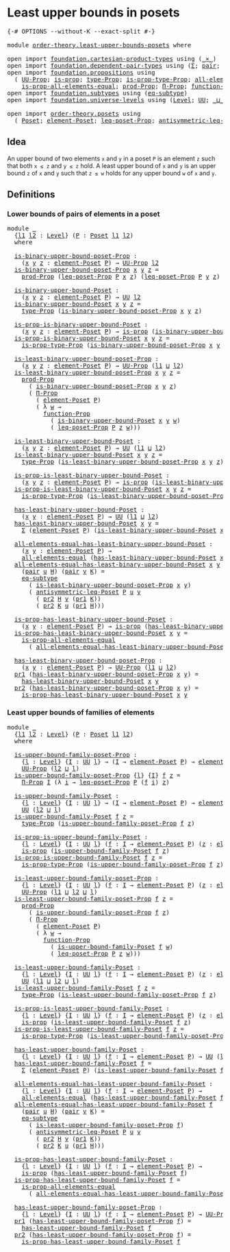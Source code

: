 # Least upper bounds in posets

<pre class="Agda"><a id="41" class="Symbol">{-#</a> <a id="45" class="Keyword">OPTIONS</a> <a id="53" class="Pragma">--without-K</a> <a id="65" class="Pragma">--exact-split</a> <a id="79" class="Symbol">#-}</a>

<a id="84" class="Keyword">module</a> <a id="91" href="order-theory.least-upper-bounds-posets.html" class="Module">order-theory.least-upper-bounds-posets</a> <a id="130" class="Keyword">where</a>

<a id="137" class="Keyword">open</a> <a id="142" class="Keyword">import</a> <a id="149" href="foundation.cartesian-product-types.html" class="Module">foundation.cartesian-product-types</a> <a id="184" class="Keyword">using</a> <a id="190" class="Symbol">(</a><a id="191" href="foundation-core.cartesian-product-types.html#590" class="Function Operator">_×_</a><a id="194" class="Symbol">)</a>
<a id="196" class="Keyword">open</a> <a id="201" class="Keyword">import</a> <a id="208" href="foundation.dependent-pair-types.html" class="Module">foundation.dependent-pair-types</a> <a id="240" class="Keyword">using</a> <a id="246" class="Symbol">(</a><a id="247" href="foundation-core.dependent-pair-types.html#515" class="Record">Σ</a><a id="248" class="Symbol">;</a> <a id="250" href="foundation-core.dependent-pair-types.html#588" class="InductiveConstructor">pair</a><a id="254" class="Symbol">;</a> <a id="256" href="foundation-core.dependent-pair-types.html#605" class="Field">pr1</a><a id="259" class="Symbol">;</a> <a id="261" href="foundation-core.dependent-pair-types.html#617" class="Field">pr2</a><a id="264" class="Symbol">)</a>
<a id="266" class="Keyword">open</a> <a id="271" class="Keyword">import</a> <a id="278" href="foundation.propositions.html" class="Module">foundation.propositions</a> <a id="302" class="Keyword">using</a>
  <a id="310" class="Symbol">(</a> <a id="312" href="foundation-core.propositions.html#1393" class="Function">UU-Prop</a><a id="319" class="Symbol">;</a> <a id="321" href="foundation-core.propositions.html#1309" class="Function">is-prop</a><a id="328" class="Symbol">;</a> <a id="330" href="foundation-core.propositions.html#1495" class="Function">type-Prop</a><a id="339" class="Symbol">;</a> <a id="341" href="foundation-core.propositions.html#1562" class="Function">is-prop-type-Prop</a><a id="358" class="Symbol">;</a> <a id="360" href="foundation-core.propositions.html#2206" class="Function">all-elements-equal</a><a id="378" class="Symbol">;</a>
    <a id="384" href="foundation-core.propositions.html#2405" class="Function">is-prop-all-elements-equal</a><a id="410" class="Symbol">;</a> <a id="412" href="foundation-core.propositions.html#5874" class="Function">prod-Prop</a><a id="421" class="Symbol">;</a> <a id="423" href="foundation-core.propositions.html#6694" class="Function">Π-Prop</a><a id="429" class="Symbol">;</a> <a id="431" href="foundation-core.propositions.html#8294" class="Function">function-Prop</a><a id="444" class="Symbol">)</a>
<a id="446" class="Keyword">open</a> <a id="451" class="Keyword">import</a> <a id="458" href="foundation.subtypes.html" class="Module">foundation.subtypes</a> <a id="478" class="Keyword">using</a> <a id="484" class="Symbol">(</a><a id="485" href="foundation-core.subtypes.html#3384" class="Function">eq-subtype</a><a id="495" class="Symbol">)</a>
<a id="497" class="Keyword">open</a> <a id="502" class="Keyword">import</a> <a id="509" href="foundation.universe-levels.html" class="Module">foundation.universe-levels</a> <a id="536" class="Keyword">using</a> <a id="542" class="Symbol">(</a><a id="543" href="Agda.Primitive.html#597" class="Postulate">Level</a><a id="548" class="Symbol">;</a> <a id="550" href="foundation-core.universe-levels.html#235" class="Primitive">UU</a><a id="552" class="Symbol">;</a> <a id="554" href="Agda.Primitive.html#810" class="Primitive Operator">_⊔_</a><a id="557" class="Symbol">)</a>

<a id="560" class="Keyword">open</a> <a id="565" class="Keyword">import</a> <a id="572" href="order-theory.posets.html" class="Module">order-theory.posets</a> <a id="592" class="Keyword">using</a>
  <a id="600" class="Symbol">(</a> <a id="602" href="order-theory.posets.html#731" class="Function">Poset</a><a id="607" class="Symbol">;</a> <a id="609" href="order-theory.posets.html#1145" class="Function">element-Poset</a><a id="622" class="Symbol">;</a> <a id="624" href="order-theory.posets.html#1194" class="Function">leq-poset-Prop</a><a id="638" class="Symbol">;</a> <a id="640" href="order-theory.posets.html#1983" class="Function">antisymmetric-leq-Poset</a><a id="663" class="Symbol">)</a>
</pre>
## Idea

An upper bound of two elements `x` and `y` in a poset `P` is an element `z` such that both `x ≤ z` and `y ≤ z` hold. A least upper bound of `x` and `y` is an upper bound `z` of `x` and `y` such that `z ≤ w` holds for any upper bound `w` of `x` and `y`.

## Definitions

### Lower bounds of pairs of elements in a poset

<pre class="Agda"><a id="1007" class="Keyword">module</a> <a id="1014" href="order-theory.least-upper-bounds-posets.html#1014" class="Module">_</a>
  <a id="1018" class="Symbol">{</a><a id="1019" href="order-theory.least-upper-bounds-posets.html#1019" class="Bound">l1</a> <a id="1022" href="order-theory.least-upper-bounds-posets.html#1022" class="Bound">l2</a> <a id="1025" class="Symbol">:</a> <a id="1027" href="Agda.Primitive.html#597" class="Postulate">Level</a><a id="1032" class="Symbol">}</a> <a id="1034" class="Symbol">(</a><a id="1035" href="order-theory.least-upper-bounds-posets.html#1035" class="Bound">P</a> <a id="1037" class="Symbol">:</a> <a id="1039" href="order-theory.posets.html#731" class="Function">Poset</a> <a id="1045" href="order-theory.least-upper-bounds-posets.html#1019" class="Bound">l1</a> <a id="1048" href="order-theory.least-upper-bounds-posets.html#1022" class="Bound">l2</a><a id="1050" class="Symbol">)</a>
  <a id="1054" class="Keyword">where</a>

  <a id="1063" href="order-theory.least-upper-bounds-posets.html#1063" class="Function">is-binary-upper-bound-poset-Prop</a> <a id="1096" class="Symbol">:</a>
    <a id="1102" class="Symbol">(</a><a id="1103" href="order-theory.least-upper-bounds-posets.html#1103" class="Bound">x</a> <a id="1105" href="order-theory.least-upper-bounds-posets.html#1105" class="Bound">y</a> <a id="1107" href="order-theory.least-upper-bounds-posets.html#1107" class="Bound">z</a> <a id="1109" class="Symbol">:</a> <a id="1111" href="order-theory.posets.html#1145" class="Function">element-Poset</a> <a id="1125" href="order-theory.least-upper-bounds-posets.html#1035" class="Bound">P</a><a id="1126" class="Symbol">)</a> <a id="1128" class="Symbol">→</a> <a id="1130" href="foundation-core.propositions.html#1393" class="Function">UU-Prop</a> <a id="1138" href="order-theory.least-upper-bounds-posets.html#1022" class="Bound">l2</a>
  <a id="1143" href="order-theory.least-upper-bounds-posets.html#1063" class="Function">is-binary-upper-bound-poset-Prop</a> <a id="1176" href="order-theory.least-upper-bounds-posets.html#1176" class="Bound">x</a> <a id="1178" href="order-theory.least-upper-bounds-posets.html#1178" class="Bound">y</a> <a id="1180" href="order-theory.least-upper-bounds-posets.html#1180" class="Bound">z</a> <a id="1182" class="Symbol">=</a>
    <a id="1188" href="foundation-core.propositions.html#5874" class="Function">prod-Prop</a> <a id="1198" class="Symbol">(</a><a id="1199" href="order-theory.posets.html#1194" class="Function">leq-poset-Prop</a> <a id="1214" href="order-theory.least-upper-bounds-posets.html#1035" class="Bound">P</a> <a id="1216" href="order-theory.least-upper-bounds-posets.html#1176" class="Bound">x</a> <a id="1218" href="order-theory.least-upper-bounds-posets.html#1180" class="Bound">z</a><a id="1219" class="Symbol">)</a> <a id="1221" class="Symbol">(</a><a id="1222" href="order-theory.posets.html#1194" class="Function">leq-poset-Prop</a> <a id="1237" href="order-theory.least-upper-bounds-posets.html#1035" class="Bound">P</a> <a id="1239" href="order-theory.least-upper-bounds-posets.html#1178" class="Bound">y</a> <a id="1241" href="order-theory.least-upper-bounds-posets.html#1180" class="Bound">z</a><a id="1242" class="Symbol">)</a>

  <a id="1247" href="order-theory.least-upper-bounds-posets.html#1247" class="Function">is-binary-upper-bound-Poset</a> <a id="1275" class="Symbol">:</a>
    <a id="1281" class="Symbol">(</a><a id="1282" href="order-theory.least-upper-bounds-posets.html#1282" class="Bound">x</a> <a id="1284" href="order-theory.least-upper-bounds-posets.html#1284" class="Bound">y</a> <a id="1286" href="order-theory.least-upper-bounds-posets.html#1286" class="Bound">z</a> <a id="1288" class="Symbol">:</a> <a id="1290" href="order-theory.posets.html#1145" class="Function">element-Poset</a> <a id="1304" href="order-theory.least-upper-bounds-posets.html#1035" class="Bound">P</a><a id="1305" class="Symbol">)</a> <a id="1307" class="Symbol">→</a> <a id="1309" href="foundation-core.universe-levels.html#235" class="Primitive">UU</a> <a id="1312" href="order-theory.least-upper-bounds-posets.html#1022" class="Bound">l2</a>
  <a id="1317" href="order-theory.least-upper-bounds-posets.html#1247" class="Function">is-binary-upper-bound-Poset</a> <a id="1345" href="order-theory.least-upper-bounds-posets.html#1345" class="Bound">x</a> <a id="1347" href="order-theory.least-upper-bounds-posets.html#1347" class="Bound">y</a> <a id="1349" href="order-theory.least-upper-bounds-posets.html#1349" class="Bound">z</a> <a id="1351" class="Symbol">=</a>
    <a id="1357" href="foundation-core.propositions.html#1495" class="Function">type-Prop</a> <a id="1367" class="Symbol">(</a><a id="1368" href="order-theory.least-upper-bounds-posets.html#1063" class="Function">is-binary-upper-bound-poset-Prop</a> <a id="1401" href="order-theory.least-upper-bounds-posets.html#1345" class="Bound">x</a> <a id="1403" href="order-theory.least-upper-bounds-posets.html#1347" class="Bound">y</a> <a id="1405" href="order-theory.least-upper-bounds-posets.html#1349" class="Bound">z</a><a id="1406" class="Symbol">)</a>

  <a id="1411" href="order-theory.least-upper-bounds-posets.html#1411" class="Function">is-prop-is-binary-upper-bound-Poset</a> <a id="1447" class="Symbol">:</a>
    <a id="1453" class="Symbol">(</a><a id="1454" href="order-theory.least-upper-bounds-posets.html#1454" class="Bound">x</a> <a id="1456" href="order-theory.least-upper-bounds-posets.html#1456" class="Bound">y</a> <a id="1458" href="order-theory.least-upper-bounds-posets.html#1458" class="Bound">z</a> <a id="1460" class="Symbol">:</a> <a id="1462" href="order-theory.posets.html#1145" class="Function">element-Poset</a> <a id="1476" href="order-theory.least-upper-bounds-posets.html#1035" class="Bound">P</a><a id="1477" class="Symbol">)</a> <a id="1479" class="Symbol">→</a> <a id="1481" href="foundation-core.propositions.html#1309" class="Function">is-prop</a> <a id="1489" class="Symbol">(</a><a id="1490" href="order-theory.least-upper-bounds-posets.html#1247" class="Function">is-binary-upper-bound-Poset</a> <a id="1518" href="order-theory.least-upper-bounds-posets.html#1454" class="Bound">x</a> <a id="1520" href="order-theory.least-upper-bounds-posets.html#1456" class="Bound">y</a> <a id="1522" href="order-theory.least-upper-bounds-posets.html#1458" class="Bound">z</a><a id="1523" class="Symbol">)</a>
  <a id="1527" href="order-theory.least-upper-bounds-posets.html#1411" class="Function">is-prop-is-binary-upper-bound-Poset</a> <a id="1563" href="order-theory.least-upper-bounds-posets.html#1563" class="Bound">x</a> <a id="1565" href="order-theory.least-upper-bounds-posets.html#1565" class="Bound">y</a> <a id="1567" href="order-theory.least-upper-bounds-posets.html#1567" class="Bound">z</a> <a id="1569" class="Symbol">=</a>
    <a id="1575" href="foundation-core.propositions.html#1562" class="Function">is-prop-type-Prop</a> <a id="1593" class="Symbol">(</a><a id="1594" href="order-theory.least-upper-bounds-posets.html#1063" class="Function">is-binary-upper-bound-poset-Prop</a> <a id="1627" href="order-theory.least-upper-bounds-posets.html#1563" class="Bound">x</a> <a id="1629" href="order-theory.least-upper-bounds-posets.html#1565" class="Bound">y</a> <a id="1631" href="order-theory.least-upper-bounds-posets.html#1567" class="Bound">z</a><a id="1632" class="Symbol">)</a>

  <a id="1637" href="order-theory.least-upper-bounds-posets.html#1637" class="Function">is-least-binary-upper-bound-poset-Prop</a> <a id="1676" class="Symbol">:</a>
    <a id="1682" class="Symbol">(</a><a id="1683" href="order-theory.least-upper-bounds-posets.html#1683" class="Bound">x</a> <a id="1685" href="order-theory.least-upper-bounds-posets.html#1685" class="Bound">y</a> <a id="1687" href="order-theory.least-upper-bounds-posets.html#1687" class="Bound">z</a> <a id="1689" class="Symbol">:</a> <a id="1691" href="order-theory.posets.html#1145" class="Function">element-Poset</a> <a id="1705" href="order-theory.least-upper-bounds-posets.html#1035" class="Bound">P</a><a id="1706" class="Symbol">)</a> <a id="1708" class="Symbol">→</a> <a id="1710" href="foundation-core.propositions.html#1393" class="Function">UU-Prop</a> <a id="1718" class="Symbol">(</a><a id="1719" href="order-theory.least-upper-bounds-posets.html#1019" class="Bound">l1</a> <a id="1722" href="Agda.Primitive.html#810" class="Primitive Operator">⊔</a> <a id="1724" href="order-theory.least-upper-bounds-posets.html#1022" class="Bound">l2</a><a id="1726" class="Symbol">)</a>
  <a id="1730" href="order-theory.least-upper-bounds-posets.html#1637" class="Function">is-least-binary-upper-bound-poset-Prop</a> <a id="1769" href="order-theory.least-upper-bounds-posets.html#1769" class="Bound">x</a> <a id="1771" href="order-theory.least-upper-bounds-posets.html#1771" class="Bound">y</a> <a id="1773" href="order-theory.least-upper-bounds-posets.html#1773" class="Bound">z</a> <a id="1775" class="Symbol">=</a>
    <a id="1781" href="foundation-core.propositions.html#5874" class="Function">prod-Prop</a>
      <a id="1797" class="Symbol">(</a> <a id="1799" href="order-theory.least-upper-bounds-posets.html#1063" class="Function">is-binary-upper-bound-poset-Prop</a> <a id="1832" href="order-theory.least-upper-bounds-posets.html#1769" class="Bound">x</a> <a id="1834" href="order-theory.least-upper-bounds-posets.html#1771" class="Bound">y</a> <a id="1836" href="order-theory.least-upper-bounds-posets.html#1773" class="Bound">z</a><a id="1837" class="Symbol">)</a>
      <a id="1845" class="Symbol">(</a> <a id="1847" href="foundation-core.propositions.html#6694" class="Function">Π-Prop</a>
        <a id="1862" class="Symbol">(</a> <a id="1864" href="order-theory.posets.html#1145" class="Function">element-Poset</a> <a id="1878" href="order-theory.least-upper-bounds-posets.html#1035" class="Bound">P</a><a id="1879" class="Symbol">)</a>
        <a id="1889" class="Symbol">(</a> <a id="1891" class="Symbol">λ</a> <a id="1893" href="order-theory.least-upper-bounds-posets.html#1893" class="Bound">w</a> <a id="1895" class="Symbol">→</a>
          <a id="1907" href="foundation-core.propositions.html#8294" class="Function">function-Prop</a>
            <a id="1933" class="Symbol">(</a> <a id="1935" href="order-theory.least-upper-bounds-posets.html#1247" class="Function">is-binary-upper-bound-Poset</a> <a id="1963" href="order-theory.least-upper-bounds-posets.html#1769" class="Bound">x</a> <a id="1965" href="order-theory.least-upper-bounds-posets.html#1771" class="Bound">y</a> <a id="1967" href="order-theory.least-upper-bounds-posets.html#1893" class="Bound">w</a><a id="1968" class="Symbol">)</a>
            <a id="1982" class="Symbol">(</a> <a id="1984" href="order-theory.posets.html#1194" class="Function">leq-poset-Prop</a> <a id="1999" href="order-theory.least-upper-bounds-posets.html#1035" class="Bound">P</a> <a id="2001" href="order-theory.least-upper-bounds-posets.html#1773" class="Bound">z</a> <a id="2003" href="order-theory.least-upper-bounds-posets.html#1893" class="Bound">w</a><a id="2004" class="Symbol">)))</a>

  <a id="2011" href="order-theory.least-upper-bounds-posets.html#2011" class="Function">is-least-binary-upper-bound-Poset</a> <a id="2045" class="Symbol">:</a>
    <a id="2051" class="Symbol">(</a><a id="2052" href="order-theory.least-upper-bounds-posets.html#2052" class="Bound">x</a> <a id="2054" href="order-theory.least-upper-bounds-posets.html#2054" class="Bound">y</a> <a id="2056" href="order-theory.least-upper-bounds-posets.html#2056" class="Bound">z</a> <a id="2058" class="Symbol">:</a> <a id="2060" href="order-theory.posets.html#1145" class="Function">element-Poset</a> <a id="2074" href="order-theory.least-upper-bounds-posets.html#1035" class="Bound">P</a><a id="2075" class="Symbol">)</a> <a id="2077" class="Symbol">→</a> <a id="2079" href="foundation-core.universe-levels.html#235" class="Primitive">UU</a> <a id="2082" class="Symbol">(</a><a id="2083" href="order-theory.least-upper-bounds-posets.html#1019" class="Bound">l1</a> <a id="2086" href="Agda.Primitive.html#810" class="Primitive Operator">⊔</a> <a id="2088" href="order-theory.least-upper-bounds-posets.html#1022" class="Bound">l2</a><a id="2090" class="Symbol">)</a>
  <a id="2094" href="order-theory.least-upper-bounds-posets.html#2011" class="Function">is-least-binary-upper-bound-Poset</a> <a id="2128" href="order-theory.least-upper-bounds-posets.html#2128" class="Bound">x</a> <a id="2130" href="order-theory.least-upper-bounds-posets.html#2130" class="Bound">y</a> <a id="2132" href="order-theory.least-upper-bounds-posets.html#2132" class="Bound">z</a> <a id="2134" class="Symbol">=</a>
    <a id="2140" href="foundation-core.propositions.html#1495" class="Function">type-Prop</a> <a id="2150" class="Symbol">(</a><a id="2151" href="order-theory.least-upper-bounds-posets.html#1637" class="Function">is-least-binary-upper-bound-poset-Prop</a> <a id="2190" href="order-theory.least-upper-bounds-posets.html#2128" class="Bound">x</a> <a id="2192" href="order-theory.least-upper-bounds-posets.html#2130" class="Bound">y</a> <a id="2194" href="order-theory.least-upper-bounds-posets.html#2132" class="Bound">z</a><a id="2195" class="Symbol">)</a>

  <a id="2200" href="order-theory.least-upper-bounds-posets.html#2200" class="Function">is-prop-is-least-binary-upper-bound-Poset</a> <a id="2242" class="Symbol">:</a>
    <a id="2248" class="Symbol">(</a><a id="2249" href="order-theory.least-upper-bounds-posets.html#2249" class="Bound">x</a> <a id="2251" href="order-theory.least-upper-bounds-posets.html#2251" class="Bound">y</a> <a id="2253" href="order-theory.least-upper-bounds-posets.html#2253" class="Bound">z</a> <a id="2255" class="Symbol">:</a> <a id="2257" href="order-theory.posets.html#1145" class="Function">element-Poset</a> <a id="2271" href="order-theory.least-upper-bounds-posets.html#1035" class="Bound">P</a><a id="2272" class="Symbol">)</a> <a id="2274" class="Symbol">→</a> <a id="2276" href="foundation-core.propositions.html#1309" class="Function">is-prop</a> <a id="2284" class="Symbol">(</a><a id="2285" href="order-theory.least-upper-bounds-posets.html#2011" class="Function">is-least-binary-upper-bound-Poset</a> <a id="2319" href="order-theory.least-upper-bounds-posets.html#2249" class="Bound">x</a> <a id="2321" href="order-theory.least-upper-bounds-posets.html#2251" class="Bound">y</a> <a id="2323" href="order-theory.least-upper-bounds-posets.html#2253" class="Bound">z</a><a id="2324" class="Symbol">)</a>
  <a id="2328" href="order-theory.least-upper-bounds-posets.html#2200" class="Function">is-prop-is-least-binary-upper-bound-Poset</a> <a id="2370" href="order-theory.least-upper-bounds-posets.html#2370" class="Bound">x</a> <a id="2372" href="order-theory.least-upper-bounds-posets.html#2372" class="Bound">y</a> <a id="2374" href="order-theory.least-upper-bounds-posets.html#2374" class="Bound">z</a> <a id="2376" class="Symbol">=</a>
    <a id="2382" href="foundation-core.propositions.html#1562" class="Function">is-prop-type-Prop</a> <a id="2400" class="Symbol">(</a><a id="2401" href="order-theory.least-upper-bounds-posets.html#1637" class="Function">is-least-binary-upper-bound-poset-Prop</a> <a id="2440" href="order-theory.least-upper-bounds-posets.html#2370" class="Bound">x</a> <a id="2442" href="order-theory.least-upper-bounds-posets.html#2372" class="Bound">y</a> <a id="2444" href="order-theory.least-upper-bounds-posets.html#2374" class="Bound">z</a><a id="2445" class="Symbol">)</a>

  <a id="2450" href="order-theory.least-upper-bounds-posets.html#2450" class="Function">has-least-binary-upper-bound-Poset</a> <a id="2485" class="Symbol">:</a>
    <a id="2491" class="Symbol">(</a><a id="2492" href="order-theory.least-upper-bounds-posets.html#2492" class="Bound">x</a> <a id="2494" href="order-theory.least-upper-bounds-posets.html#2494" class="Bound">y</a> <a id="2496" class="Symbol">:</a> <a id="2498" href="order-theory.posets.html#1145" class="Function">element-Poset</a> <a id="2512" href="order-theory.least-upper-bounds-posets.html#1035" class="Bound">P</a><a id="2513" class="Symbol">)</a> <a id="2515" class="Symbol">→</a> <a id="2517" href="foundation-core.universe-levels.html#235" class="Primitive">UU</a> <a id="2520" class="Symbol">(</a><a id="2521" href="order-theory.least-upper-bounds-posets.html#1019" class="Bound">l1</a> <a id="2524" href="Agda.Primitive.html#810" class="Primitive Operator">⊔</a> <a id="2526" href="order-theory.least-upper-bounds-posets.html#1022" class="Bound">l2</a><a id="2528" class="Symbol">)</a>
  <a id="2532" href="order-theory.least-upper-bounds-posets.html#2450" class="Function">has-least-binary-upper-bound-Poset</a> <a id="2567" href="order-theory.least-upper-bounds-posets.html#2567" class="Bound">x</a> <a id="2569" href="order-theory.least-upper-bounds-posets.html#2569" class="Bound">y</a> <a id="2571" class="Symbol">=</a>
    <a id="2577" href="foundation-core.dependent-pair-types.html#515" class="Record">Σ</a> <a id="2579" class="Symbol">(</a><a id="2580" href="order-theory.posets.html#1145" class="Function">element-Poset</a> <a id="2594" href="order-theory.least-upper-bounds-posets.html#1035" class="Bound">P</a><a id="2595" class="Symbol">)</a> <a id="2597" class="Symbol">(</a><a id="2598" href="order-theory.least-upper-bounds-posets.html#2011" class="Function">is-least-binary-upper-bound-Poset</a> <a id="2632" href="order-theory.least-upper-bounds-posets.html#2567" class="Bound">x</a> <a id="2634" href="order-theory.least-upper-bounds-posets.html#2569" class="Bound">y</a><a id="2635" class="Symbol">)</a>

  <a id="2640" href="order-theory.least-upper-bounds-posets.html#2640" class="Function">all-elements-equal-has-least-binary-upper-bound-Poset</a> <a id="2694" class="Symbol">:</a>
    <a id="2700" class="Symbol">(</a><a id="2701" href="order-theory.least-upper-bounds-posets.html#2701" class="Bound">x</a> <a id="2703" href="order-theory.least-upper-bounds-posets.html#2703" class="Bound">y</a> <a id="2705" class="Symbol">:</a> <a id="2707" href="order-theory.posets.html#1145" class="Function">element-Poset</a> <a id="2721" href="order-theory.least-upper-bounds-posets.html#1035" class="Bound">P</a><a id="2722" class="Symbol">)</a> <a id="2724" class="Symbol">→</a>
    <a id="2730" href="foundation-core.propositions.html#2206" class="Function">all-elements-equal</a> <a id="2749" class="Symbol">(</a><a id="2750" href="order-theory.least-upper-bounds-posets.html#2450" class="Function">has-least-binary-upper-bound-Poset</a> <a id="2785" href="order-theory.least-upper-bounds-posets.html#2701" class="Bound">x</a> <a id="2787" href="order-theory.least-upper-bounds-posets.html#2703" class="Bound">y</a><a id="2788" class="Symbol">)</a>
  <a id="2792" href="order-theory.least-upper-bounds-posets.html#2640" class="Function">all-elements-equal-has-least-binary-upper-bound-Poset</a> <a id="2846" href="order-theory.least-upper-bounds-posets.html#2846" class="Bound">x</a> <a id="2848" href="order-theory.least-upper-bounds-posets.html#2848" class="Bound">y</a>
    <a id="2854" class="Symbol">(</a><a id="2855" href="foundation-core.dependent-pair-types.html#588" class="InductiveConstructor">pair</a> <a id="2860" href="order-theory.least-upper-bounds-posets.html#2860" class="Bound">u</a> <a id="2862" href="order-theory.least-upper-bounds-posets.html#2862" class="Bound">H</a><a id="2863" class="Symbol">)</a> <a id="2865" class="Symbol">(</a><a id="2866" href="foundation-core.dependent-pair-types.html#588" class="InductiveConstructor">pair</a> <a id="2871" href="order-theory.least-upper-bounds-posets.html#2871" class="Bound">v</a> <a id="2873" href="order-theory.least-upper-bounds-posets.html#2873" class="Bound">K</a><a id="2874" class="Symbol">)</a> <a id="2876" class="Symbol">=</a>
    <a id="2882" href="foundation-core.subtypes.html#3384" class="Function">eq-subtype</a>
      <a id="2899" class="Symbol">(</a> <a id="2901" href="order-theory.least-upper-bounds-posets.html#1637" class="Function">is-least-binary-upper-bound-poset-Prop</a> <a id="2940" href="order-theory.least-upper-bounds-posets.html#2846" class="Bound">x</a> <a id="2942" href="order-theory.least-upper-bounds-posets.html#2848" class="Bound">y</a><a id="2943" class="Symbol">)</a>
      <a id="2951" class="Symbol">(</a> <a id="2953" href="order-theory.posets.html#1983" class="Function">antisymmetric-leq-Poset</a> <a id="2977" href="order-theory.least-upper-bounds-posets.html#1035" class="Bound">P</a> <a id="2979" href="order-theory.least-upper-bounds-posets.html#2860" class="Bound">u</a> <a id="2981" href="order-theory.least-upper-bounds-posets.html#2871" class="Bound">v</a>
        <a id="2991" class="Symbol">(</a> <a id="2993" href="foundation-core.dependent-pair-types.html#617" class="Field">pr2</a> <a id="2997" href="order-theory.least-upper-bounds-posets.html#2862" class="Bound">H</a> <a id="2999" href="order-theory.least-upper-bounds-posets.html#2871" class="Bound">v</a> <a id="3001" class="Symbol">(</a><a id="3002" href="foundation-core.dependent-pair-types.html#605" class="Field">pr1</a> <a id="3006" href="order-theory.least-upper-bounds-posets.html#2873" class="Bound">K</a><a id="3007" class="Symbol">))</a>
        <a id="3018" class="Symbol">(</a> <a id="3020" href="foundation-core.dependent-pair-types.html#617" class="Field">pr2</a> <a id="3024" href="order-theory.least-upper-bounds-posets.html#2873" class="Bound">K</a> <a id="3026" href="order-theory.least-upper-bounds-posets.html#2860" class="Bound">u</a> <a id="3028" class="Symbol">(</a><a id="3029" href="foundation-core.dependent-pair-types.html#605" class="Field">pr1</a> <a id="3033" href="order-theory.least-upper-bounds-posets.html#2862" class="Bound">H</a><a id="3034" class="Symbol">)))</a>

  <a id="3041" href="order-theory.least-upper-bounds-posets.html#3041" class="Function">is-prop-has-least-binary-upper-bound-Poset</a> <a id="3084" class="Symbol">:</a>
    <a id="3090" class="Symbol">(</a><a id="3091" href="order-theory.least-upper-bounds-posets.html#3091" class="Bound">x</a> <a id="3093" href="order-theory.least-upper-bounds-posets.html#3093" class="Bound">y</a> <a id="3095" class="Symbol">:</a> <a id="3097" href="order-theory.posets.html#1145" class="Function">element-Poset</a> <a id="3111" href="order-theory.least-upper-bounds-posets.html#1035" class="Bound">P</a><a id="3112" class="Symbol">)</a> <a id="3114" class="Symbol">→</a> <a id="3116" href="foundation-core.propositions.html#1309" class="Function">is-prop</a> <a id="3124" class="Symbol">(</a><a id="3125" href="order-theory.least-upper-bounds-posets.html#2450" class="Function">has-least-binary-upper-bound-Poset</a> <a id="3160" href="order-theory.least-upper-bounds-posets.html#3091" class="Bound">x</a> <a id="3162" href="order-theory.least-upper-bounds-posets.html#3093" class="Bound">y</a><a id="3163" class="Symbol">)</a>
  <a id="3167" href="order-theory.least-upper-bounds-posets.html#3041" class="Function">is-prop-has-least-binary-upper-bound-Poset</a> <a id="3210" href="order-theory.least-upper-bounds-posets.html#3210" class="Bound">x</a> <a id="3212" href="order-theory.least-upper-bounds-posets.html#3212" class="Bound">y</a> <a id="3214" class="Symbol">=</a>
    <a id="3220" href="foundation-core.propositions.html#2405" class="Function">is-prop-all-elements-equal</a>
      <a id="3253" class="Symbol">(</a> <a id="3255" href="order-theory.least-upper-bounds-posets.html#2640" class="Function">all-elements-equal-has-least-binary-upper-bound-Poset</a> <a id="3309" href="order-theory.least-upper-bounds-posets.html#3210" class="Bound">x</a> <a id="3311" href="order-theory.least-upper-bounds-posets.html#3212" class="Bound">y</a><a id="3312" class="Symbol">)</a>

  <a id="3317" href="order-theory.least-upper-bounds-posets.html#3317" class="Function">has-least-binary-upper-bound-poset-Prop</a> <a id="3357" class="Symbol">:</a>
    <a id="3363" class="Symbol">(</a><a id="3364" href="order-theory.least-upper-bounds-posets.html#3364" class="Bound">x</a> <a id="3366" href="order-theory.least-upper-bounds-posets.html#3366" class="Bound">y</a> <a id="3368" class="Symbol">:</a> <a id="3370" href="order-theory.posets.html#1145" class="Function">element-Poset</a> <a id="3384" href="order-theory.least-upper-bounds-posets.html#1035" class="Bound">P</a><a id="3385" class="Symbol">)</a> <a id="3387" class="Symbol">→</a> <a id="3389" href="foundation-core.propositions.html#1393" class="Function">UU-Prop</a> <a id="3397" class="Symbol">(</a><a id="3398" href="order-theory.least-upper-bounds-posets.html#1019" class="Bound">l1</a> <a id="3401" href="Agda.Primitive.html#810" class="Primitive Operator">⊔</a> <a id="3403" href="order-theory.least-upper-bounds-posets.html#1022" class="Bound">l2</a><a id="3405" class="Symbol">)</a>
  <a id="3409" href="foundation-core.dependent-pair-types.html#605" class="Field">pr1</a> <a id="3413" class="Symbol">(</a><a id="3414" href="order-theory.least-upper-bounds-posets.html#3317" class="Function">has-least-binary-upper-bound-poset-Prop</a> <a id="3454" href="order-theory.least-upper-bounds-posets.html#3454" class="Bound">x</a> <a id="3456" href="order-theory.least-upper-bounds-posets.html#3456" class="Bound">y</a><a id="3457" class="Symbol">)</a> <a id="3459" class="Symbol">=</a>
    <a id="3465" href="order-theory.least-upper-bounds-posets.html#2450" class="Function">has-least-binary-upper-bound-Poset</a> <a id="3500" href="order-theory.least-upper-bounds-posets.html#3454" class="Bound">x</a> <a id="3502" href="order-theory.least-upper-bounds-posets.html#3456" class="Bound">y</a>
  <a id="3506" href="foundation-core.dependent-pair-types.html#617" class="Field">pr2</a> <a id="3510" class="Symbol">(</a><a id="3511" href="order-theory.least-upper-bounds-posets.html#3317" class="Function">has-least-binary-upper-bound-poset-Prop</a> <a id="3551" href="order-theory.least-upper-bounds-posets.html#3551" class="Bound">x</a> <a id="3553" href="order-theory.least-upper-bounds-posets.html#3553" class="Bound">y</a><a id="3554" class="Symbol">)</a> <a id="3556" class="Symbol">=</a>
    <a id="3562" href="order-theory.least-upper-bounds-posets.html#3041" class="Function">is-prop-has-least-binary-upper-bound-Poset</a> <a id="3605" href="order-theory.least-upper-bounds-posets.html#3551" class="Bound">x</a> <a id="3607" href="order-theory.least-upper-bounds-posets.html#3553" class="Bound">y</a>
</pre>
### Least upper bounds of families of elements

<pre class="Agda"><a id="3670" class="Keyword">module</a> <a id="3677" href="order-theory.least-upper-bounds-posets.html#3677" class="Module">_</a>
  <a id="3681" class="Symbol">{</a><a id="3682" href="order-theory.least-upper-bounds-posets.html#3682" class="Bound">l1</a> <a id="3685" href="order-theory.least-upper-bounds-posets.html#3685" class="Bound">l2</a> <a id="3688" class="Symbol">:</a> <a id="3690" href="Agda.Primitive.html#597" class="Postulate">Level</a><a id="3695" class="Symbol">}</a> <a id="3697" class="Symbol">(</a><a id="3698" href="order-theory.least-upper-bounds-posets.html#3698" class="Bound">P</a> <a id="3700" class="Symbol">:</a> <a id="3702" href="order-theory.posets.html#731" class="Function">Poset</a> <a id="3708" href="order-theory.least-upper-bounds-posets.html#3682" class="Bound">l1</a> <a id="3711" href="order-theory.least-upper-bounds-posets.html#3685" class="Bound">l2</a><a id="3713" class="Symbol">)</a>
  <a id="3717" class="Keyword">where</a>

  <a id="3726" href="order-theory.least-upper-bounds-posets.html#3726" class="Function">is-upper-bound-family-poset-Prop</a> <a id="3759" class="Symbol">:</a>
    <a id="3765" class="Symbol">{</a><a id="3766" href="order-theory.least-upper-bounds-posets.html#3766" class="Bound">l</a> <a id="3768" class="Symbol">:</a> <a id="3770" href="Agda.Primitive.html#597" class="Postulate">Level</a><a id="3775" class="Symbol">}</a> <a id="3777" class="Symbol">{</a><a id="3778" href="order-theory.least-upper-bounds-posets.html#3778" class="Bound">I</a> <a id="3780" class="Symbol">:</a> <a id="3782" href="foundation-core.universe-levels.html#235" class="Primitive">UU</a> <a id="3785" href="order-theory.least-upper-bounds-posets.html#3766" class="Bound">l</a><a id="3786" class="Symbol">}</a> <a id="3788" class="Symbol">→</a> <a id="3790" class="Symbol">(</a><a id="3791" href="order-theory.least-upper-bounds-posets.html#3778" class="Bound">I</a> <a id="3793" class="Symbol">→</a> <a id="3795" href="order-theory.posets.html#1145" class="Function">element-Poset</a> <a id="3809" href="order-theory.least-upper-bounds-posets.html#3698" class="Bound">P</a><a id="3810" class="Symbol">)</a> <a id="3812" class="Symbol">→</a> <a id="3814" href="order-theory.posets.html#1145" class="Function">element-Poset</a> <a id="3828" href="order-theory.least-upper-bounds-posets.html#3698" class="Bound">P</a> <a id="3830" class="Symbol">→</a>
    <a id="3836" href="foundation-core.propositions.html#1393" class="Function">UU-Prop</a> <a id="3844" class="Symbol">(</a><a id="3845" href="order-theory.least-upper-bounds-posets.html#3685" class="Bound">l2</a> <a id="3848" href="Agda.Primitive.html#810" class="Primitive Operator">⊔</a> <a id="3850" href="order-theory.least-upper-bounds-posets.html#3766" class="Bound">l</a><a id="3851" class="Symbol">)</a>
  <a id="3855" href="order-theory.least-upper-bounds-posets.html#3726" class="Function">is-upper-bound-family-poset-Prop</a> <a id="3888" class="Symbol">{</a><a id="3889" href="order-theory.least-upper-bounds-posets.html#3889" class="Bound">l</a><a id="3890" class="Symbol">}</a> <a id="3892" class="Symbol">{</a><a id="3893" href="order-theory.least-upper-bounds-posets.html#3893" class="Bound">I</a><a id="3894" class="Symbol">}</a> <a id="3896" href="order-theory.least-upper-bounds-posets.html#3896" class="Bound">f</a> <a id="3898" href="order-theory.least-upper-bounds-posets.html#3898" class="Bound">z</a> <a id="3900" class="Symbol">=</a>
    <a id="3906" href="foundation-core.propositions.html#6694" class="Function">Π-Prop</a> <a id="3913" href="order-theory.least-upper-bounds-posets.html#3893" class="Bound">I</a> <a id="3915" class="Symbol">(λ</a> <a id="3918" href="order-theory.least-upper-bounds-posets.html#3918" class="Bound">i</a> <a id="3920" class="Symbol">→</a> <a id="3922" href="order-theory.posets.html#1194" class="Function">leq-poset-Prop</a> <a id="3937" href="order-theory.least-upper-bounds-posets.html#3698" class="Bound">P</a> <a id="3939" class="Symbol">(</a><a id="3940" href="order-theory.least-upper-bounds-posets.html#3896" class="Bound">f</a> <a id="3942" href="order-theory.least-upper-bounds-posets.html#3918" class="Bound">i</a><a id="3943" class="Symbol">)</a> <a id="3945" href="order-theory.least-upper-bounds-posets.html#3898" class="Bound">z</a><a id="3946" class="Symbol">)</a>

  <a id="3951" href="order-theory.least-upper-bounds-posets.html#3951" class="Function">is-upper-bound-family-Poset</a> <a id="3979" class="Symbol">:</a>
    <a id="3985" class="Symbol">{</a><a id="3986" href="order-theory.least-upper-bounds-posets.html#3986" class="Bound">l</a> <a id="3988" class="Symbol">:</a> <a id="3990" href="Agda.Primitive.html#597" class="Postulate">Level</a><a id="3995" class="Symbol">}</a> <a id="3997" class="Symbol">{</a><a id="3998" href="order-theory.least-upper-bounds-posets.html#3998" class="Bound">I</a> <a id="4000" class="Symbol">:</a> <a id="4002" href="foundation-core.universe-levels.html#235" class="Primitive">UU</a> <a id="4005" href="order-theory.least-upper-bounds-posets.html#3986" class="Bound">l</a><a id="4006" class="Symbol">}</a> <a id="4008" class="Symbol">→</a> <a id="4010" class="Symbol">(</a><a id="4011" href="order-theory.least-upper-bounds-posets.html#3998" class="Bound">I</a> <a id="4013" class="Symbol">→</a> <a id="4015" href="order-theory.posets.html#1145" class="Function">element-Poset</a> <a id="4029" href="order-theory.least-upper-bounds-posets.html#3698" class="Bound">P</a><a id="4030" class="Symbol">)</a> <a id="4032" class="Symbol">→</a> <a id="4034" href="order-theory.posets.html#1145" class="Function">element-Poset</a> <a id="4048" href="order-theory.least-upper-bounds-posets.html#3698" class="Bound">P</a> <a id="4050" class="Symbol">→</a>
    <a id="4056" href="foundation-core.universe-levels.html#235" class="Primitive">UU</a> <a id="4059" class="Symbol">(</a><a id="4060" href="order-theory.least-upper-bounds-posets.html#3685" class="Bound">l2</a> <a id="4063" href="Agda.Primitive.html#810" class="Primitive Operator">⊔</a> <a id="4065" href="order-theory.least-upper-bounds-posets.html#3986" class="Bound">l</a><a id="4066" class="Symbol">)</a>
  <a id="4070" href="order-theory.least-upper-bounds-posets.html#3951" class="Function">is-upper-bound-family-Poset</a> <a id="4098" href="order-theory.least-upper-bounds-posets.html#4098" class="Bound">f</a> <a id="4100" href="order-theory.least-upper-bounds-posets.html#4100" class="Bound">z</a> <a id="4102" class="Symbol">=</a>
    <a id="4108" href="foundation-core.propositions.html#1495" class="Function">type-Prop</a> <a id="4118" class="Symbol">(</a><a id="4119" href="order-theory.least-upper-bounds-posets.html#3726" class="Function">is-upper-bound-family-poset-Prop</a> <a id="4152" href="order-theory.least-upper-bounds-posets.html#4098" class="Bound">f</a> <a id="4154" href="order-theory.least-upper-bounds-posets.html#4100" class="Bound">z</a><a id="4155" class="Symbol">)</a>

  <a id="4160" href="order-theory.least-upper-bounds-posets.html#4160" class="Function">is-prop-is-upper-bound-family-Poset</a> <a id="4196" class="Symbol">:</a>
    <a id="4202" class="Symbol">{</a><a id="4203" href="order-theory.least-upper-bounds-posets.html#4203" class="Bound">l</a> <a id="4205" class="Symbol">:</a> <a id="4207" href="Agda.Primitive.html#597" class="Postulate">Level</a><a id="4212" class="Symbol">}</a> <a id="4214" class="Symbol">{</a><a id="4215" href="order-theory.least-upper-bounds-posets.html#4215" class="Bound">I</a> <a id="4217" class="Symbol">:</a> <a id="4219" href="foundation-core.universe-levels.html#235" class="Primitive">UU</a> <a id="4222" href="order-theory.least-upper-bounds-posets.html#4203" class="Bound">l</a><a id="4223" class="Symbol">}</a> <a id="4225" class="Symbol">(</a><a id="4226" href="order-theory.least-upper-bounds-posets.html#4226" class="Bound">f</a> <a id="4228" class="Symbol">:</a> <a id="4230" href="order-theory.least-upper-bounds-posets.html#4215" class="Bound">I</a> <a id="4232" class="Symbol">→</a> <a id="4234" href="order-theory.posets.html#1145" class="Function">element-Poset</a> <a id="4248" href="order-theory.least-upper-bounds-posets.html#3698" class="Bound">P</a><a id="4249" class="Symbol">)</a> <a id="4251" class="Symbol">(</a><a id="4252" href="order-theory.least-upper-bounds-posets.html#4252" class="Bound">z</a> <a id="4254" class="Symbol">:</a> <a id="4256" href="order-theory.posets.html#1145" class="Function">element-Poset</a> <a id="4270" href="order-theory.least-upper-bounds-posets.html#3698" class="Bound">P</a><a id="4271" class="Symbol">)</a> <a id="4273" class="Symbol">→</a>
    <a id="4279" href="foundation-core.propositions.html#1309" class="Function">is-prop</a> <a id="4287" class="Symbol">(</a><a id="4288" href="order-theory.least-upper-bounds-posets.html#3951" class="Function">is-upper-bound-family-Poset</a> <a id="4316" href="order-theory.least-upper-bounds-posets.html#4226" class="Bound">f</a> <a id="4318" href="order-theory.least-upper-bounds-posets.html#4252" class="Bound">z</a><a id="4319" class="Symbol">)</a>
  <a id="4323" href="order-theory.least-upper-bounds-posets.html#4160" class="Function">is-prop-is-upper-bound-family-Poset</a> <a id="4359" href="order-theory.least-upper-bounds-posets.html#4359" class="Bound">f</a> <a id="4361" href="order-theory.least-upper-bounds-posets.html#4361" class="Bound">z</a> <a id="4363" class="Symbol">=</a>
    <a id="4369" href="foundation-core.propositions.html#1562" class="Function">is-prop-type-Prop</a> <a id="4387" class="Symbol">(</a><a id="4388" href="order-theory.least-upper-bounds-posets.html#3726" class="Function">is-upper-bound-family-poset-Prop</a> <a id="4421" href="order-theory.least-upper-bounds-posets.html#4359" class="Bound">f</a> <a id="4423" href="order-theory.least-upper-bounds-posets.html#4361" class="Bound">z</a><a id="4424" class="Symbol">)</a>

  <a id="4429" href="order-theory.least-upper-bounds-posets.html#4429" class="Function">is-least-upper-bound-family-poset-Prop</a> <a id="4468" class="Symbol">:</a>
    <a id="4474" class="Symbol">{</a><a id="4475" href="order-theory.least-upper-bounds-posets.html#4475" class="Bound">l</a> <a id="4477" class="Symbol">:</a> <a id="4479" href="Agda.Primitive.html#597" class="Postulate">Level</a><a id="4484" class="Symbol">}</a> <a id="4486" class="Symbol">{</a><a id="4487" href="order-theory.least-upper-bounds-posets.html#4487" class="Bound">I</a> <a id="4489" class="Symbol">:</a> <a id="4491" href="foundation-core.universe-levels.html#235" class="Primitive">UU</a> <a id="4494" href="order-theory.least-upper-bounds-posets.html#4475" class="Bound">l</a><a id="4495" class="Symbol">}</a> <a id="4497" class="Symbol">(</a><a id="4498" href="order-theory.least-upper-bounds-posets.html#4498" class="Bound">f</a> <a id="4500" class="Symbol">:</a> <a id="4502" href="order-theory.least-upper-bounds-posets.html#4487" class="Bound">I</a> <a id="4504" class="Symbol">→</a> <a id="4506" href="order-theory.posets.html#1145" class="Function">element-Poset</a> <a id="4520" href="order-theory.least-upper-bounds-posets.html#3698" class="Bound">P</a><a id="4521" class="Symbol">)</a> <a id="4523" class="Symbol">(</a><a id="4524" href="order-theory.least-upper-bounds-posets.html#4524" class="Bound">z</a> <a id="4526" class="Symbol">:</a> <a id="4528" href="order-theory.posets.html#1145" class="Function">element-Poset</a> <a id="4542" href="order-theory.least-upper-bounds-posets.html#3698" class="Bound">P</a><a id="4543" class="Symbol">)</a> <a id="4545" class="Symbol">→</a>
    <a id="4551" href="foundation-core.propositions.html#1393" class="Function">UU-Prop</a> <a id="4559" class="Symbol">(</a><a id="4560" href="order-theory.least-upper-bounds-posets.html#3682" class="Bound">l1</a> <a id="4563" href="Agda.Primitive.html#810" class="Primitive Operator">⊔</a> <a id="4565" href="order-theory.least-upper-bounds-posets.html#3685" class="Bound">l2</a> <a id="4568" href="Agda.Primitive.html#810" class="Primitive Operator">⊔</a> <a id="4570" href="order-theory.least-upper-bounds-posets.html#4475" class="Bound">l</a><a id="4571" class="Symbol">)</a>
  <a id="4575" href="order-theory.least-upper-bounds-posets.html#4429" class="Function">is-least-upper-bound-family-poset-Prop</a> <a id="4614" href="order-theory.least-upper-bounds-posets.html#4614" class="Bound">f</a> <a id="4616" href="order-theory.least-upper-bounds-posets.html#4616" class="Bound">z</a> <a id="4618" class="Symbol">=</a>
    <a id="4624" href="foundation-core.propositions.html#5874" class="Function">prod-Prop</a>
      <a id="4640" class="Symbol">(</a> <a id="4642" href="order-theory.least-upper-bounds-posets.html#3726" class="Function">is-upper-bound-family-poset-Prop</a> <a id="4675" href="order-theory.least-upper-bounds-posets.html#4614" class="Bound">f</a> <a id="4677" href="order-theory.least-upper-bounds-posets.html#4616" class="Bound">z</a><a id="4678" class="Symbol">)</a>
      <a id="4686" class="Symbol">(</a> <a id="4688" href="foundation-core.propositions.html#6694" class="Function">Π-Prop</a>
        <a id="4703" class="Symbol">(</a> <a id="4705" href="order-theory.posets.html#1145" class="Function">element-Poset</a> <a id="4719" href="order-theory.least-upper-bounds-posets.html#3698" class="Bound">P</a><a id="4720" class="Symbol">)</a>
        <a id="4730" class="Symbol">(</a> <a id="4732" class="Symbol">λ</a> <a id="4734" href="order-theory.least-upper-bounds-posets.html#4734" class="Bound">w</a> <a id="4736" class="Symbol">→</a>
          <a id="4748" href="foundation-core.propositions.html#8294" class="Function">function-Prop</a>
            <a id="4774" class="Symbol">(</a> <a id="4776" href="order-theory.least-upper-bounds-posets.html#3951" class="Function">is-upper-bound-family-Poset</a> <a id="4804" href="order-theory.least-upper-bounds-posets.html#4614" class="Bound">f</a> <a id="4806" href="order-theory.least-upper-bounds-posets.html#4734" class="Bound">w</a><a id="4807" class="Symbol">)</a>
            <a id="4821" class="Symbol">(</a> <a id="4823" href="order-theory.posets.html#1194" class="Function">leq-poset-Prop</a> <a id="4838" href="order-theory.least-upper-bounds-posets.html#3698" class="Bound">P</a> <a id="4840" href="order-theory.least-upper-bounds-posets.html#4616" class="Bound">z</a> <a id="4842" href="order-theory.least-upper-bounds-posets.html#4734" class="Bound">w</a><a id="4843" class="Symbol">)))</a>

  <a id="4850" href="order-theory.least-upper-bounds-posets.html#4850" class="Function">is-least-upper-bound-family-Poset</a> <a id="4884" class="Symbol">:</a>
    <a id="4890" class="Symbol">{</a><a id="4891" href="order-theory.least-upper-bounds-posets.html#4891" class="Bound">l</a> <a id="4893" class="Symbol">:</a> <a id="4895" href="Agda.Primitive.html#597" class="Postulate">Level</a><a id="4900" class="Symbol">}</a> <a id="4902" class="Symbol">{</a><a id="4903" href="order-theory.least-upper-bounds-posets.html#4903" class="Bound">I</a> <a id="4905" class="Symbol">:</a> <a id="4907" href="foundation-core.universe-levels.html#235" class="Primitive">UU</a> <a id="4910" href="order-theory.least-upper-bounds-posets.html#4891" class="Bound">l</a><a id="4911" class="Symbol">}</a> <a id="4913" class="Symbol">(</a><a id="4914" href="order-theory.least-upper-bounds-posets.html#4914" class="Bound">f</a> <a id="4916" class="Symbol">:</a> <a id="4918" href="order-theory.least-upper-bounds-posets.html#4903" class="Bound">I</a> <a id="4920" class="Symbol">→</a> <a id="4922" href="order-theory.posets.html#1145" class="Function">element-Poset</a> <a id="4936" href="order-theory.least-upper-bounds-posets.html#3698" class="Bound">P</a><a id="4937" class="Symbol">)</a> <a id="4939" class="Symbol">(</a><a id="4940" href="order-theory.least-upper-bounds-posets.html#4940" class="Bound">z</a> <a id="4942" class="Symbol">:</a> <a id="4944" href="order-theory.posets.html#1145" class="Function">element-Poset</a> <a id="4958" href="order-theory.least-upper-bounds-posets.html#3698" class="Bound">P</a><a id="4959" class="Symbol">)</a> <a id="4961" class="Symbol">→</a>
    <a id="4967" href="foundation-core.universe-levels.html#235" class="Primitive">UU</a> <a id="4970" class="Symbol">(</a><a id="4971" href="order-theory.least-upper-bounds-posets.html#3682" class="Bound">l1</a> <a id="4974" href="Agda.Primitive.html#810" class="Primitive Operator">⊔</a> <a id="4976" href="order-theory.least-upper-bounds-posets.html#3685" class="Bound">l2</a> <a id="4979" href="Agda.Primitive.html#810" class="Primitive Operator">⊔</a> <a id="4981" href="order-theory.least-upper-bounds-posets.html#4891" class="Bound">l</a><a id="4982" class="Symbol">)</a>
  <a id="4986" href="order-theory.least-upper-bounds-posets.html#4850" class="Function">is-least-upper-bound-family-Poset</a> <a id="5020" href="order-theory.least-upper-bounds-posets.html#5020" class="Bound">f</a> <a id="5022" href="order-theory.least-upper-bounds-posets.html#5022" class="Bound">z</a> <a id="5024" class="Symbol">=</a>
    <a id="5030" href="foundation-core.propositions.html#1495" class="Function">type-Prop</a> <a id="5040" class="Symbol">(</a><a id="5041" href="order-theory.least-upper-bounds-posets.html#4429" class="Function">is-least-upper-bound-family-poset-Prop</a> <a id="5080" href="order-theory.least-upper-bounds-posets.html#5020" class="Bound">f</a> <a id="5082" href="order-theory.least-upper-bounds-posets.html#5022" class="Bound">z</a><a id="5083" class="Symbol">)</a>

  <a id="5088" href="order-theory.least-upper-bounds-posets.html#5088" class="Function">is-prop-is-least-upper-bound-family-Poset</a> <a id="5130" class="Symbol">:</a>
    <a id="5136" class="Symbol">{</a><a id="5137" href="order-theory.least-upper-bounds-posets.html#5137" class="Bound">l</a> <a id="5139" class="Symbol">:</a> <a id="5141" href="Agda.Primitive.html#597" class="Postulate">Level</a><a id="5146" class="Symbol">}</a> <a id="5148" class="Symbol">{</a><a id="5149" href="order-theory.least-upper-bounds-posets.html#5149" class="Bound">I</a> <a id="5151" class="Symbol">:</a> <a id="5153" href="foundation-core.universe-levels.html#235" class="Primitive">UU</a> <a id="5156" href="order-theory.least-upper-bounds-posets.html#5137" class="Bound">l</a><a id="5157" class="Symbol">}</a> <a id="5159" class="Symbol">(</a><a id="5160" href="order-theory.least-upper-bounds-posets.html#5160" class="Bound">f</a> <a id="5162" class="Symbol">:</a> <a id="5164" href="order-theory.least-upper-bounds-posets.html#5149" class="Bound">I</a> <a id="5166" class="Symbol">→</a> <a id="5168" href="order-theory.posets.html#1145" class="Function">element-Poset</a> <a id="5182" href="order-theory.least-upper-bounds-posets.html#3698" class="Bound">P</a><a id="5183" class="Symbol">)</a> <a id="5185" class="Symbol">(</a><a id="5186" href="order-theory.least-upper-bounds-posets.html#5186" class="Bound">z</a> <a id="5188" class="Symbol">:</a> <a id="5190" href="order-theory.posets.html#1145" class="Function">element-Poset</a> <a id="5204" href="order-theory.least-upper-bounds-posets.html#3698" class="Bound">P</a><a id="5205" class="Symbol">)</a> <a id="5207" class="Symbol">→</a>
    <a id="5213" href="foundation-core.propositions.html#1309" class="Function">is-prop</a> <a id="5221" class="Symbol">(</a><a id="5222" href="order-theory.least-upper-bounds-posets.html#4850" class="Function">is-least-upper-bound-family-Poset</a> <a id="5256" href="order-theory.least-upper-bounds-posets.html#5160" class="Bound">f</a> <a id="5258" href="order-theory.least-upper-bounds-posets.html#5186" class="Bound">z</a><a id="5259" class="Symbol">)</a>
  <a id="5263" href="order-theory.least-upper-bounds-posets.html#5088" class="Function">is-prop-is-least-upper-bound-family-Poset</a> <a id="5305" href="order-theory.least-upper-bounds-posets.html#5305" class="Bound">f</a> <a id="5307" href="order-theory.least-upper-bounds-posets.html#5307" class="Bound">z</a> <a id="5309" class="Symbol">=</a>
    <a id="5315" href="foundation-core.propositions.html#1562" class="Function">is-prop-type-Prop</a> <a id="5333" class="Symbol">(</a><a id="5334" href="order-theory.least-upper-bounds-posets.html#4429" class="Function">is-least-upper-bound-family-poset-Prop</a> <a id="5373" href="order-theory.least-upper-bounds-posets.html#5305" class="Bound">f</a> <a id="5375" href="order-theory.least-upper-bounds-posets.html#5307" class="Bound">z</a><a id="5376" class="Symbol">)</a>

  <a id="5381" href="order-theory.least-upper-bounds-posets.html#5381" class="Function">has-least-upper-bound-family-Poset</a> <a id="5416" class="Symbol">:</a>
    <a id="5422" class="Symbol">{</a><a id="5423" href="order-theory.least-upper-bounds-posets.html#5423" class="Bound">l</a> <a id="5425" class="Symbol">:</a> <a id="5427" href="Agda.Primitive.html#597" class="Postulate">Level</a><a id="5432" class="Symbol">}</a> <a id="5434" class="Symbol">{</a><a id="5435" href="order-theory.least-upper-bounds-posets.html#5435" class="Bound">I</a> <a id="5437" class="Symbol">:</a> <a id="5439" href="foundation-core.universe-levels.html#235" class="Primitive">UU</a> <a id="5442" href="order-theory.least-upper-bounds-posets.html#5423" class="Bound">l</a><a id="5443" class="Symbol">}</a> <a id="5445" class="Symbol">(</a><a id="5446" href="order-theory.least-upper-bounds-posets.html#5446" class="Bound">f</a> <a id="5448" class="Symbol">:</a> <a id="5450" href="order-theory.least-upper-bounds-posets.html#5435" class="Bound">I</a> <a id="5452" class="Symbol">→</a> <a id="5454" href="order-theory.posets.html#1145" class="Function">element-Poset</a> <a id="5468" href="order-theory.least-upper-bounds-posets.html#3698" class="Bound">P</a><a id="5469" class="Symbol">)</a> <a id="5471" class="Symbol">→</a> <a id="5473" href="foundation-core.universe-levels.html#235" class="Primitive">UU</a> <a id="5476" class="Symbol">(</a><a id="5477" href="order-theory.least-upper-bounds-posets.html#3682" class="Bound">l1</a> <a id="5480" href="Agda.Primitive.html#810" class="Primitive Operator">⊔</a> <a id="5482" href="order-theory.least-upper-bounds-posets.html#3685" class="Bound">l2</a> <a id="5485" href="Agda.Primitive.html#810" class="Primitive Operator">⊔</a> <a id="5487" href="order-theory.least-upper-bounds-posets.html#5423" class="Bound">l</a><a id="5488" class="Symbol">)</a>
  <a id="5492" href="order-theory.least-upper-bounds-posets.html#5381" class="Function">has-least-upper-bound-family-Poset</a> <a id="5527" href="order-theory.least-upper-bounds-posets.html#5527" class="Bound">f</a> <a id="5529" class="Symbol">=</a>
    <a id="5535" href="foundation-core.dependent-pair-types.html#515" class="Record">Σ</a> <a id="5537" class="Symbol">(</a><a id="5538" href="order-theory.posets.html#1145" class="Function">element-Poset</a> <a id="5552" href="order-theory.least-upper-bounds-posets.html#3698" class="Bound">P</a><a id="5553" class="Symbol">)</a> <a id="5555" class="Symbol">(</a><a id="5556" href="order-theory.least-upper-bounds-posets.html#4850" class="Function">is-least-upper-bound-family-Poset</a> <a id="5590" href="order-theory.least-upper-bounds-posets.html#5527" class="Bound">f</a><a id="5591" class="Symbol">)</a>
    
  <a id="5600" href="order-theory.least-upper-bounds-posets.html#5600" class="Function">all-elements-equal-has-least-upper-bound-family-Poset</a> <a id="5654" class="Symbol">:</a>
    <a id="5660" class="Symbol">{</a><a id="5661" href="order-theory.least-upper-bounds-posets.html#5661" class="Bound">l</a> <a id="5663" class="Symbol">:</a> <a id="5665" href="Agda.Primitive.html#597" class="Postulate">Level</a><a id="5670" class="Symbol">}</a> <a id="5672" class="Symbol">{</a><a id="5673" href="order-theory.least-upper-bounds-posets.html#5673" class="Bound">I</a> <a id="5675" class="Symbol">:</a> <a id="5677" href="foundation-core.universe-levels.html#235" class="Primitive">UU</a> <a id="5680" href="order-theory.least-upper-bounds-posets.html#5661" class="Bound">l</a><a id="5681" class="Symbol">}</a> <a id="5683" class="Symbol">(</a><a id="5684" href="order-theory.least-upper-bounds-posets.html#5684" class="Bound">f</a> <a id="5686" class="Symbol">:</a> <a id="5688" href="order-theory.least-upper-bounds-posets.html#5673" class="Bound">I</a> <a id="5690" class="Symbol">→</a> <a id="5692" href="order-theory.posets.html#1145" class="Function">element-Poset</a> <a id="5706" href="order-theory.least-upper-bounds-posets.html#3698" class="Bound">P</a><a id="5707" class="Symbol">)</a> <a id="5709" class="Symbol">→</a>
    <a id="5715" href="foundation-core.propositions.html#2206" class="Function">all-elements-equal</a> <a id="5734" class="Symbol">(</a><a id="5735" href="order-theory.least-upper-bounds-posets.html#5381" class="Function">has-least-upper-bound-family-Poset</a> <a id="5770" href="order-theory.least-upper-bounds-posets.html#5684" class="Bound">f</a><a id="5771" class="Symbol">)</a>
  <a id="5775" href="order-theory.least-upper-bounds-posets.html#5600" class="Function">all-elements-equal-has-least-upper-bound-family-Poset</a> <a id="5829" href="order-theory.least-upper-bounds-posets.html#5829" class="Bound">f</a>
    <a id="5835" class="Symbol">(</a><a id="5836" href="foundation-core.dependent-pair-types.html#588" class="InductiveConstructor">pair</a> <a id="5841" href="order-theory.least-upper-bounds-posets.html#5841" class="Bound">u</a> <a id="5843" href="order-theory.least-upper-bounds-posets.html#5843" class="Bound">H</a><a id="5844" class="Symbol">)</a> <a id="5846" class="Symbol">(</a><a id="5847" href="foundation-core.dependent-pair-types.html#588" class="InductiveConstructor">pair</a> <a id="5852" href="order-theory.least-upper-bounds-posets.html#5852" class="Bound">v</a> <a id="5854" href="order-theory.least-upper-bounds-posets.html#5854" class="Bound">K</a><a id="5855" class="Symbol">)</a> <a id="5857" class="Symbol">=</a>
    <a id="5863" href="foundation-core.subtypes.html#3384" class="Function">eq-subtype</a>
      <a id="5880" class="Symbol">(</a> <a id="5882" href="order-theory.least-upper-bounds-posets.html#4429" class="Function">is-least-upper-bound-family-poset-Prop</a> <a id="5921" href="order-theory.least-upper-bounds-posets.html#5829" class="Bound">f</a><a id="5922" class="Symbol">)</a>
      <a id="5930" class="Symbol">(</a> <a id="5932" href="order-theory.posets.html#1983" class="Function">antisymmetric-leq-Poset</a> <a id="5956" href="order-theory.least-upper-bounds-posets.html#3698" class="Bound">P</a> <a id="5958" href="order-theory.least-upper-bounds-posets.html#5841" class="Bound">u</a> <a id="5960" href="order-theory.least-upper-bounds-posets.html#5852" class="Bound">v</a>
        <a id="5970" class="Symbol">(</a> <a id="5972" href="foundation-core.dependent-pair-types.html#617" class="Field">pr2</a> <a id="5976" href="order-theory.least-upper-bounds-posets.html#5843" class="Bound">H</a> <a id="5978" href="order-theory.least-upper-bounds-posets.html#5852" class="Bound">v</a> <a id="5980" class="Symbol">(</a><a id="5981" href="foundation-core.dependent-pair-types.html#605" class="Field">pr1</a> <a id="5985" href="order-theory.least-upper-bounds-posets.html#5854" class="Bound">K</a><a id="5986" class="Symbol">))</a>
        <a id="5997" class="Symbol">(</a> <a id="5999" href="foundation-core.dependent-pair-types.html#617" class="Field">pr2</a> <a id="6003" href="order-theory.least-upper-bounds-posets.html#5854" class="Bound">K</a> <a id="6005" href="order-theory.least-upper-bounds-posets.html#5841" class="Bound">u</a> <a id="6007" class="Symbol">(</a><a id="6008" href="foundation-core.dependent-pair-types.html#605" class="Field">pr1</a> <a id="6012" href="order-theory.least-upper-bounds-posets.html#5843" class="Bound">H</a><a id="6013" class="Symbol">)))</a>

  <a id="6020" href="order-theory.least-upper-bounds-posets.html#6020" class="Function">is-prop-has-least-upper-bound-family-Poset</a> <a id="6063" class="Symbol">:</a>
    <a id="6069" class="Symbol">{</a><a id="6070" href="order-theory.least-upper-bounds-posets.html#6070" class="Bound">l</a> <a id="6072" class="Symbol">:</a> <a id="6074" href="Agda.Primitive.html#597" class="Postulate">Level</a><a id="6079" class="Symbol">}</a> <a id="6081" class="Symbol">{</a><a id="6082" href="order-theory.least-upper-bounds-posets.html#6082" class="Bound">I</a> <a id="6084" class="Symbol">:</a> <a id="6086" href="foundation-core.universe-levels.html#235" class="Primitive">UU</a> <a id="6089" href="order-theory.least-upper-bounds-posets.html#6070" class="Bound">l</a><a id="6090" class="Symbol">}</a> <a id="6092" class="Symbol">(</a><a id="6093" href="order-theory.least-upper-bounds-posets.html#6093" class="Bound">f</a> <a id="6095" class="Symbol">:</a> <a id="6097" href="order-theory.least-upper-bounds-posets.html#6082" class="Bound">I</a> <a id="6099" class="Symbol">→</a> <a id="6101" href="order-theory.posets.html#1145" class="Function">element-Poset</a> <a id="6115" href="order-theory.least-upper-bounds-posets.html#3698" class="Bound">P</a><a id="6116" class="Symbol">)</a> <a id="6118" class="Symbol">→</a>
    <a id="6124" href="foundation-core.propositions.html#1309" class="Function">is-prop</a> <a id="6132" class="Symbol">(</a><a id="6133" href="order-theory.least-upper-bounds-posets.html#5381" class="Function">has-least-upper-bound-family-Poset</a> <a id="6168" href="order-theory.least-upper-bounds-posets.html#6093" class="Bound">f</a><a id="6169" class="Symbol">)</a>
  <a id="6173" href="order-theory.least-upper-bounds-posets.html#6020" class="Function">is-prop-has-least-upper-bound-family-Poset</a> <a id="6216" href="order-theory.least-upper-bounds-posets.html#6216" class="Bound">f</a> <a id="6218" class="Symbol">=</a>
    <a id="6224" href="foundation-core.propositions.html#2405" class="Function">is-prop-all-elements-equal</a>
      <a id="6257" class="Symbol">(</a> <a id="6259" href="order-theory.least-upper-bounds-posets.html#5600" class="Function">all-elements-equal-has-least-upper-bound-family-Poset</a> <a id="6313" href="order-theory.least-upper-bounds-posets.html#6216" class="Bound">f</a><a id="6314" class="Symbol">)</a>

  <a id="6319" href="order-theory.least-upper-bounds-posets.html#6319" class="Function">has-least-upper-bound-family-poset-Prop</a> <a id="6359" class="Symbol">:</a>
    <a id="6365" class="Symbol">{</a><a id="6366" href="order-theory.least-upper-bounds-posets.html#6366" class="Bound">l</a> <a id="6368" class="Symbol">:</a> <a id="6370" href="Agda.Primitive.html#597" class="Postulate">Level</a><a id="6375" class="Symbol">}</a> <a id="6377" class="Symbol">{</a><a id="6378" href="order-theory.least-upper-bounds-posets.html#6378" class="Bound">I</a> <a id="6380" class="Symbol">:</a> <a id="6382" href="foundation-core.universe-levels.html#235" class="Primitive">UU</a> <a id="6385" href="order-theory.least-upper-bounds-posets.html#6366" class="Bound">l</a><a id="6386" class="Symbol">}</a> <a id="6388" class="Symbol">(</a><a id="6389" href="order-theory.least-upper-bounds-posets.html#6389" class="Bound">f</a> <a id="6391" class="Symbol">:</a> <a id="6393" href="order-theory.least-upper-bounds-posets.html#6378" class="Bound">I</a> <a id="6395" class="Symbol">→</a> <a id="6397" href="order-theory.posets.html#1145" class="Function">element-Poset</a> <a id="6411" href="order-theory.least-upper-bounds-posets.html#3698" class="Bound">P</a><a id="6412" class="Symbol">)</a> <a id="6414" class="Symbol">→</a> <a id="6416" href="foundation-core.propositions.html#1393" class="Function">UU-Prop</a> <a id="6424" class="Symbol">(</a><a id="6425" href="order-theory.least-upper-bounds-posets.html#3682" class="Bound">l1</a> <a id="6428" href="Agda.Primitive.html#810" class="Primitive Operator">⊔</a> <a id="6430" href="order-theory.least-upper-bounds-posets.html#3685" class="Bound">l2</a> <a id="6433" href="Agda.Primitive.html#810" class="Primitive Operator">⊔</a> <a id="6435" href="order-theory.least-upper-bounds-posets.html#6366" class="Bound">l</a><a id="6436" class="Symbol">)</a>
  <a id="6440" href="foundation-core.dependent-pair-types.html#605" class="Field">pr1</a> <a id="6444" class="Symbol">(</a><a id="6445" href="order-theory.least-upper-bounds-posets.html#6319" class="Function">has-least-upper-bound-family-poset-Prop</a> <a id="6485" href="order-theory.least-upper-bounds-posets.html#6485" class="Bound">f</a><a id="6486" class="Symbol">)</a> <a id="6488" class="Symbol">=</a>
    <a id="6494" href="order-theory.least-upper-bounds-posets.html#5381" class="Function">has-least-upper-bound-family-Poset</a> <a id="6529" href="order-theory.least-upper-bounds-posets.html#6485" class="Bound">f</a>
  <a id="6533" href="foundation-core.dependent-pair-types.html#617" class="Field">pr2</a> <a id="6537" class="Symbol">(</a><a id="6538" href="order-theory.least-upper-bounds-posets.html#6319" class="Function">has-least-upper-bound-family-poset-Prop</a> <a id="6578" href="order-theory.least-upper-bounds-posets.html#6578" class="Bound">f</a><a id="6579" class="Symbol">)</a> <a id="6581" class="Symbol">=</a>
    <a id="6587" href="order-theory.least-upper-bounds-posets.html#6020" class="Function">is-prop-has-least-upper-bound-family-Poset</a> <a id="6630" href="order-theory.least-upper-bounds-posets.html#6578" class="Bound">f</a>
</pre>